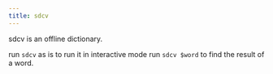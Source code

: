 ```yaml
---
title: sdcv
---
```

sdcv is an offline dictionary.

run `sdcv` as is to run it in interactive mode run `sdcv $word` to find
the result of a word.
